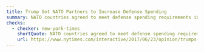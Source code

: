 ```yaml
---
title: Trump Got NATO Partners to Increase Defense Spending
summary: NATO countries agreed to meet defense spending requirements in 2014.
checks:
  - checker: new-york-times
    shortQuote: NATO countries agreed to meet defense spending requirements in 2014.
    url: https://www.nytimes.com/interactive/2017/06/23/opinion/trumps-lies.html
---
```

